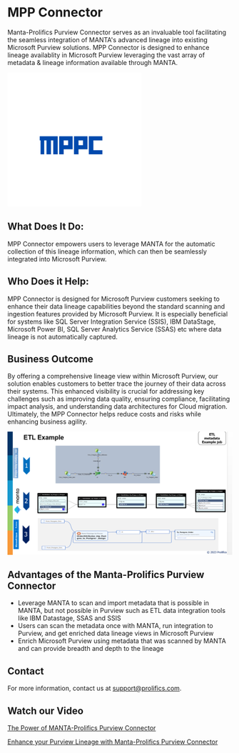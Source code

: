# MPP Connector

Manta-Prolifics Purview Connector serves as an invaluable tool facilitating the seamless integration of MANTA's advanced lineage into existing Microsoft Purview solutions. MPP Connector is designed to enhance lineage availablity in Microsoft Purview leveraging the vast array of metadata & lineage information available through MANTA.

![Alt Text](https://github.com/ProlificsPanther/MPPConnector/blob/Web/images/mpplogo.png)

## What Does It Do:

MPP Connector empowers users to leverage MANTA for the automatic collection of this lineage information, which can then be seamlessly integrated into Microsoft Purview.

## Who Does it Help:

MPP Connector is designed for Microsoft Purview customers seeking to enhance their data lineage capabilities beyond the standard scanning and ingestion features provided by Microsoft Purview. It is especially beneficial for systems like SQL Server Integration Service (SSIS), IBM DataStage, Microsoft Power BI, SQL Server Analytics Service (SSAS) etc where data lineage is not automatically captured.

## Business Outcome
By offering a comprehensive lineage view within Microsoft Purview, our solution enables customers to better trace the journey of their data across their systems. This enhanced visibility is crucial for addressing key challenges such as improving data quality, ensuring compliance, facilitating impact analysis, and understanding data architectures for Cloud migration.
Ultimately, the MPP Connector helps reduce costs and risks while enhancing business agility.

![Alt Text](https://github.com/ProlificsPanther/MPPConnector/blob/Web/images/ETL-Example.png)

## Advantages of the Manta-Prolifics Purview Connector​

- Leverage MANTA to scan and import metadata that is possible in MANTA, but not possible in Purview such as ETL data integration tools like IBM Datastage, SSAS and SSIS 
- Users can scan the metadata once with MANTA, run integration to Purview, and get enriched data lineage views in Microsoft Purview​
- Enrich Microsoft Purview using metadata that was scanned by MANTA and can provide breadth and depth to the lineage ​​

## Contact

For more information, contact us at [support@prolifics.com](mailto:support@prolifics.com).

## Watch our Video

[The Power of MANTA-Prolifics Purview Connector](https://www.youtube.com/watch?v=tKdDe7rEieE)

[Enhance your Purview Lineage with Manta-Prolifics Purview Connector](https://youtu.be/g-PV1iH0a5I)


